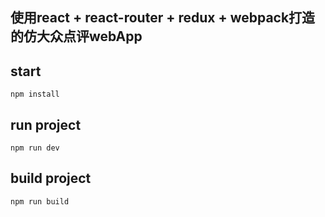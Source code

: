 ## 使用react + react-router + redux + webpack打造的仿大众点评webApp
## start
```bush
npm install
```
## run project
```bush
npm run dev
```
## build project
```bush
npm run build
```
